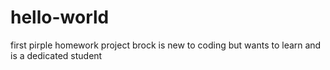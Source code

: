 # hello-world
first pirple homework project 
brock is new to coding but wants to learn and is a dedicated student 

